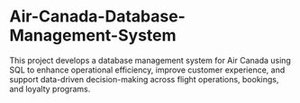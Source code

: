 # Air-Canada-Database-Management-System
This project develops a database management system for Air Canada using SQL to enhance operational efficiency, improve customer experience, and support data-driven decision-making across flight operations, bookings, and loyalty programs.
